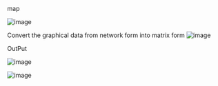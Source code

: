 map

![image](https://github.com/user-attachments/assets/01ef79da-4b64-4638-bf11-6f6b7224b481)

Convert the graphical data from network form into matrix form
![image](https://github.com/user-attachments/assets/a6f0bc30-760f-40b1-8888-71c5a0540b8a)

OutPut

![image](https://github.com/user-attachments/assets/1e42d9ed-e530-4af4-930b-4fffc05a8bce)

![image](https://github.com/user-attachments/assets/9b227377-ebb0-42de-a890-5d26d0b3cca8)
